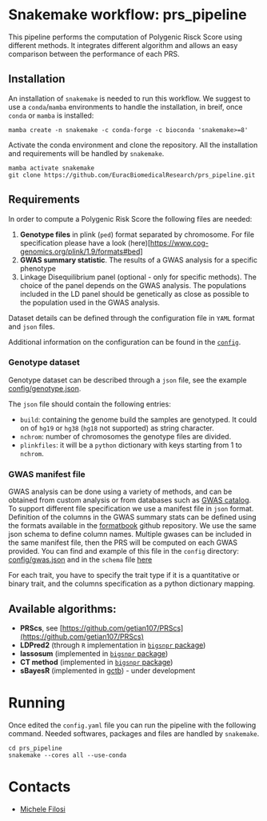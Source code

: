 # Snakemake workflow: prs_pipeline

This pipeline performs the computation of Polygenic Risck Score using different methods.
It integrates different algorithm and allows an easy comparison between the performance of each PRS.


## Installation

An installation of `snakemake` is needed to run this workflow. We suggest to use a `conda`/`mamba` environments to handle the installation, in breif, once `conda` or `mamba` is installed:

```
mamba create -n snakemake -c conda-forge -c bioconda 'snakemake>=8'
```

Activate the conda environment and clone the repository. All the installation and requirements will be handled by `snakemake`.

```
mamba activate snakemake
git clone https://github.com/EuracBiomedicalResearch/prs_pipeline.git
```

## Requirements

In order to compute a Polygenic Risk Score the following files are needed:

1. **Genotype files** in plink (`ped`) format separated by chromosome. For file specification please have a look (here)[https://www.cog-genomics.org/plink/1.9/formats#bed]
2. **GWAS summary statistic**. The results of a GWAS analysis for a specific phenotype
3. Linkage Disequilibrium panel (optional - only for specific methods). The choice of the panel depends on the GWAS analysis. The populations
included in the LD panel should be genetically as close as possible to the population used in the GWAS analysis.

Dataset details can be defined through the configuration file in `YAML` format and `json` files.

Additional information on the configuration can be found in the [`config`](config/README.md).

### Genotype dataset
Genotype dataset can be described through a `json` file, see the example [config/genotype.json](config/genotype.json).

The `json` file should contain the following entries:

- `build`: containing the genome build the samples are genotyped. It could on of `hg19` or `hg38` (`hg18` not supported) as string character.
- `nchrom`: number of chromosomes the genotype files are divided.
- `plinkfiles`: it will be a `python` dictionary with keys starting from 1 to `nchrom`.

### GWAS manifest file

GWAS analysis can be done using a variety of methods, and can be obtained from custom analysis or from 
databases such as [GWAS catalog](https://www.ebi.ac.uk/gwas/).
To support different file specification we use a manifest file in `json` format.
Definition of the columns in the GWAS summary stats can be defined using the formats available in the 
[formatbook](https://github.com/Cloufield/FormatBook) github repository. We use the same json schema to define column
names. Multiple gwases can be included in the same manifest file, then the PRS will be computed on each GWAS provided.
You can find and example of this file in the `config` directory:
[config/gwas.json](config/gwas.json) and in the `schema` file
[here](workflow/schemas/gwas_manifest.schema.json)

For each trait, you have to specify the trait type if it is a quantitative or binary trait, and the
columns specification as a python dictionary mapping.

## Available algorithms:

- **PRScs**, see [https://github.com/getian107/PRScs](https://github.com/getian107/PRScs)
- **LDPred2** (through `R` implementation in [`bigsnpr` package](https://privefl.github.io/bigsnpr))
- **lassosum** (implemented in [`bigsnpr` package](https://privefl.github.io/bigsnpr))
- **CT method** (implemented in [`bigsnpr` package](https://privefl.github.io/bigsnpr))
- **sBayesR** (implemented in [gctb](https://cnsgenomics.com/software/gctb/#Overview)) - under
    development

# Running

Once edited the `config.yaml` file you can run the pipeline with the following command.
Needed softwares, packages and files are handled by `snakemake`.

```
cd prs_pipeline
snakemake --cores all --use-conda
```

# Contacts

- [Michele Filosi](michele.filosi@gmail.com)

